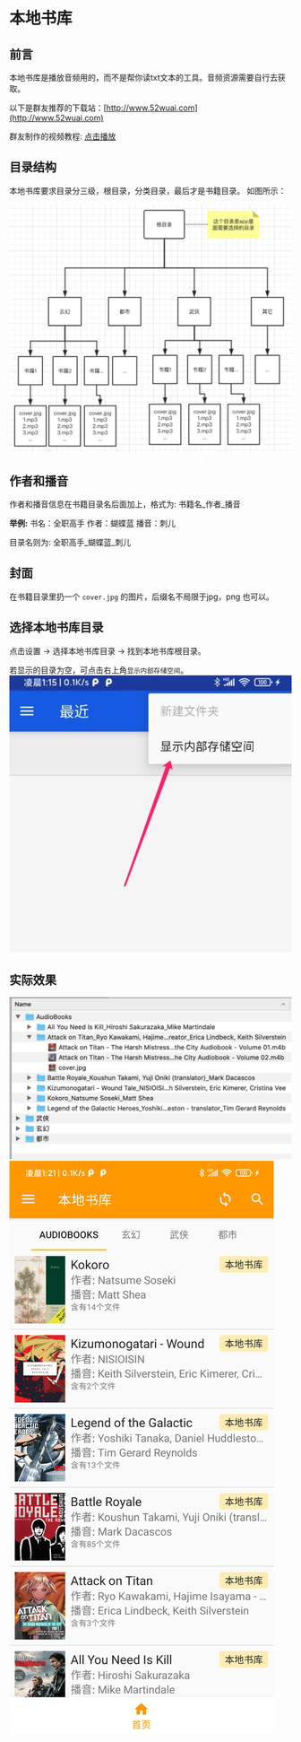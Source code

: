 # 本地书库

## 前言

本地书库是播放音频用的，而不是帮你读txt文本的工具。音频资源需要自行去获取。

以下是群友推荐的下载站：[http://www.52wuai.com](http://www.52wuai.com)

群友制作的视频教程: [点击播放](art/local_book_tutorial.mp4)

## 目录结构

本地书库要求目录分三级，根目录，分类目录，最后才是书籍目录。
如图所示：

![example](art/local_book.jpg)

## 作者和播音

作者和播音信息在书籍目录名后面加上，格式为: 书籍名_作者_播音

**举例:**
书名：全职高手
作者：蝴蝶蓝
播音：刺儿

目录名则为: 全职高手_蝴蝶蓝_刺儿

## 封面

在书籍目录里扔一个 `cover.jpg` 的图片，后缀名不局限于jpg，png 也可以。

## 选择本地书库目录

点击设置 -> 选择本地书库目录 -> 找到本地书库根目录。

若显示的目录为空，可点击右上角`显示内部存储空间`。
![internal](art/show_internal.jpg)

## 实际效果

![showcase1](art/showcase1.jpg)
![showcase2](art/showcase2.jpg)
